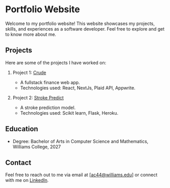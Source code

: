 # Portfolio Website

Welcome to my portfolio website! This website showcases my projects, skills, and experiences as a software developer. Feel free to explore and get to know more about me.

## Projects

Here are some of the projects I have worked on:

1. Project 1: [Crude](https://github.com/wahab-cide/crude-finance)
    - A fullstack finance web app.
    - Technologies used: React, NextJs, Plaid API, Appwrite.

2. Project 2: [Stroke Predict](https://github.com/wahab-cide/stroke-prediction-model)
    - A stroke prediction model.
    - Technologies used: Scikit learn, Flask, Heroku.


## Education

- Degree: Bachelor of Arts in Computer Science and Mathematics, Williams College, 2027

## Contact

Feel free to reach out to me via email at [ac44@williams.edu] or connect with me on [LinkedIn](https://www.linkedin.com/in/wahab-cide).
